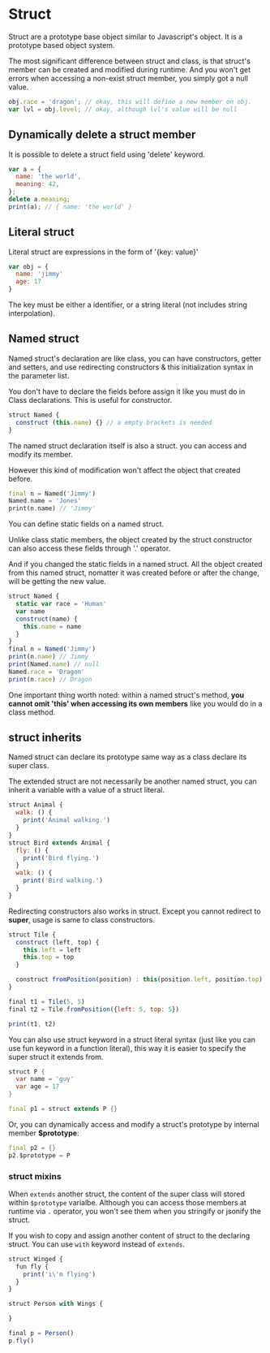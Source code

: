 # Struct

Struct are a prototype base object similar to Javascript's object. It is a prototype based object system.

The most significant difference between struct and class, is that struct's member can be created and modified during runtime. And you won't get errors when accessing a non-exist struct member, you simply got a null value.

```javascript
obj.race = 'dragon'; // okay, this will define a new member on obj.
var lvl = obj.level; // okay, although lvl's value will be null
```

## Dynamically delete a struct member

It is possible to delete a struct field using 'delete' keyword.

```javascript
var a = {
  name: 'the world',
  meaning: 42,
};
delete a.meaning;
print(a); // { name: 'the world' }
```

## Literal struct

Literal struct are expressions in the form of '{key: value}'

```javascript
var obj = {
  name: 'jimmy'
  age: 17
}
```

The key must be either a identifier, or a string literal (not includes string interpolation).

## Named struct

Named struct's declaration are like class, you can have constructors, getter and setters, and use redirecting constructors & this initialization syntax in the parameter list.

You don't have to declare the fields before assign it like you must do in Class declarations. This is useful for constructor.

```javascript
struct Named {
  construct (this.name) {} // a empty brackets is needed
}
```

The named struct declaration itself is also a struct. you can access and modify its member.

However this kind of modification won't affect the object that created before.

```dart
final n = Named('Jimmy')
Named.name = 'Jones'
print(n.name) // 'Jimmy'
```

You can define static fields on a named struct.

Unlike class static members, the object created by the struct constructor can also access these fields through '.' operator.

And if you changed the static fields in a named struct. All the object created from this named struct, nomatter it was created before or after the change, will be getting the new value.

```javascript
struct Named {
  static var race = 'Human'
  var name
  construct(name) {
    this.name = name
  }
}
final n = Named('Jimmy')
print(n.name) // Jimmy
print(Named.name) // null
Named.race = 'Dragon'
print(n.race) // Dragon
```

One important thing worth noted: within a named struct's method, **you cannot omit 'this' when accessing its own members** like you would do in a class method.

## struct inherits

Named struct can declare its prototype same way as a class declare its super class.

The extended struct are not necessarily be another named struct, you can inherit a variable with a value of a struct literal.

```javascript
struct Animal {
  walk: () {
    print('Animal walking.')
  }
}
struct Bird extends Animal {
  fly: () {
    print('Bird flying.')
  }
  walk: () {
    print('Bird walking.')
  }
}
```

Redirecting constructors also works in struct. Except you cannot redirect to **super**, usage is same to class constructors.

```javascript
struct Tile {
  construct (left, top) {
    this.left = left
    this.top = top
  }

  construct fromPosition(position) : this(position.left, position.top)
}

final t1 = Tile(5, 5)
final t2 = Tile.fromPosition({left: 5, top: 5})

print(t1, t2)
```

You can also use struct keyword in a struct literal syntax (just like you can use fun keyword in a function literal), this way it is easier to specify the super struct it extends from.

```dart
struct P {
  var name = 'guy'
  var age = 17
}

final p1 = struct extends P {}
```

Or, you can dynamically access and modify a struct's prototype by internal member **$prototype**:

```dart
final p2 = {}
p2.$prototype = P
```

### struct mixins

When `extends` another struct, the content of the super class will stored within `$prototype` varialbe. Although you can access those members at runtime via `.` operator, you won't see them when you stringify or jsonify the struct.

If you wish to copy and assign another content of struct to the declaring struct. You can use `with` keyword instead of `extends`.

```javascript
struct Winged {
  fun fly {
    print('i\'m flying')
  }
}

struct Person with Wings {

}

final p = Person()
p.fly()
```
